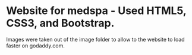 # Website for medspa - Used HTML5, CSS3, and Bootstrap. 
Images were taken out of the image folder to allow to the website to load faster on godaddy.com.